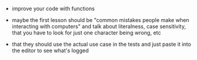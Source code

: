 - improve your code with functions

- maybe the first lesson should be "common mistakes people make when interacting with computers" and talk about literalness, case sensitivity, that you have to look for just one character being wrong, etc

- that they should use the actual use case in the tests and just paste it into the editor to see what's logged
